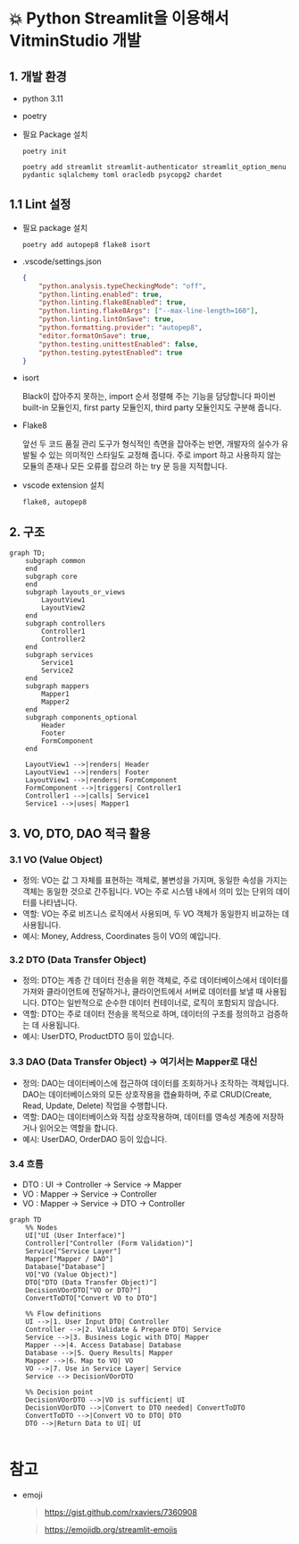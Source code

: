 # 💥 Python Streamlit을 이용해서 VitminStudio 개발

## 1. 개발 환경

-   python 3.11
-   poetry
-   필요 Package 설치

    ```shell
    poetry init

    poetry add streamlit streamlit-authenticator streamlit_option_menu pydantic sqlalchemy toml oracledb psycopg2 chardet

    ```

## 1.1 Lint 설정

-   필요 package 설치

    ```shell
    poetry add autopep8 flake8 isort

    ```

-   .vscode/settings.json

    ```json
    {
        "python.analysis.typeCheckingMode": "off",
        "python.linting.enabled": true,
        "python.linting.flake8Enabled": true,
        "python.linting.flake8Args": ["--max-line-length=160"],
        "python.linting.lintOnSave": true,
        "python.formatting.provider": "autopep8",
        "editor.formatOnSave": true,
        "python.testing.unittestEnabled": false,
        "python.testing.pytestEnabled": true
    }
    ```

-   isort

    Black이 잡아주지 못하는, import 순서 정렬해 주는 기능을 담당합니다
    파이썬 built-in 모듈인지, first party 모듈인지, third party 모듈인지도 구분해 줍니다.

-   Flake8

    앞선 두 코드 품질 관리 도구가 형식적인 측면을 잡아주는 반면, 개발자의 실수가 유발될 수 있는 의미적인 스타일도 교정해 줍니다.
    주로 import 하고 사용하지 않는 모듈의 존재나 모든 오류를 잡으려 하는 try 문 등을 지적합니다.

-   vscode extension 설치

    ```
    flake8, autopep8
    ```

## 2. 구조

```mermaid
graph TD;
    subgraph common
    end
    subgraph core
    end
    subgraph layouts_or_views
        LayoutView1
        LayoutView2
    end
    subgraph controllers
        Controller1
        Controller2
    end
    subgraph services
        Service1
        Service2
    end
    subgraph mappers
        Mapper1
        Mapper2
    end
    subgraph components_optional
        Header
        Footer
        FormComponent
    end

    LayoutView1 -->|renders| Header
    LayoutView1 -->|renders| Footer
    LayoutView1 -->|renders| FormComponent
    FormComponent -->|triggers| Controller1
    Controller1 -->|calls| Service1
    Service1 -->|uses| Mapper1
```

## 3. VO, DTO, DAO 적극 활용

### 3.1 VO (Value Object)

-   정의: VO는 값 그 자체를 표현하는 객체로, 불변성을 가지며, 동일한 속성을 가지는 객체는 동일한 것으로 간주됩니다.
    VO는 주로 시스템 내에서 의미 있는 단위의 데이터를 나타냅니다.
-   역할: VO는 주로 비즈니스 로직에서 사용되며, 두 VO 객체가 동일한지 비교하는 데 사용됩니다.
-   예시: Money, Address, Coordinates 등이 VO의 예입니다.

### 3.2 DTO (Data Transfer Object)

-   정의: DTO는 계층 간 데이터 전송을 위한 객체로, 주로 데이터베이스에서 데이터를 가져와 클라이언트에 전달하거나,
    클라이언트에서 서버로 데이터를 보낼 때 사용됩니다. DTO는 일반적으로 순수한 데이터 컨테이너로, 로직이 포함되지 않습니다.
-   역할: DTO는 주로 데이터 전송을 목적으로 하며, 데이터의 구조를 정의하고 검증하는 데 사용됩니다.
-   예시: UserDTO, ProductDTO 등이 있습니다.

### 3.3 DAO (Data Transfer Object) -> 여기서는 Mapper로 대신

-   정의: DAO는 데이터베이스에 접근하여 데이터를 조회하거나 조작하는 객체입니다. DAO는 데이터베이스와의 모든 상호작용을 캡슐화하며,
    주로 CRUD(Create, Read, Update, Delete) 작업을 수행합니다.
-   역할: DAO는 데이터베이스와 직접 상호작용하며, 데이터를 영속성 계층에 저장하거나 읽어오는 역할을 합니다.
-   예시: UserDAO, OrderDAO 등이 있습니다.

### 3.4 흐름

-   DTO : UI -> Controller -> Service -> Mapper
-   VO : Mapper -> Service -> Controller
-   VO : Mapper -> Service -> DTO -> Controller

```mermaid
graph TD
    %% Nodes
    UI["UI (User Interface)"]
    Controller["Controller (Form Validation)"]
    Service["Service Layer"]
    Mapper["Mapper / DAO"]
    Database["Database"]
    VO["VO (Value Object)"]
    DTO["DTO (Data Transfer Object)"]
    DecisionVOorDTO["VO or DTO?"]
    ConvertToDTO["Convert VO to DTO"]

    %% Flow definitions
    UI -->|1. User Input DTO| Controller
    Controller -->|2. Validate & Prepare DTO| Service
    Service -->|3. Business Logic with DTO| Mapper
    Mapper -->|4. Access Database| Database
    Database -->|5. Query Results| Mapper
    Mapper -->|6. Map to VO| VO
    VO -->|7. Use in Service Layer| Service
    Service --> DecisionVOorDTO

    %% Decision point
    DecisionVOorDTO -->|VO is sufficient| UI
    DecisionVOorDTO -->|Convert to DTO needed| ConvertToDTO
    ConvertToDTO -->|Convert VO to DTO| DTO
    DTO -->|Return Data to UI| UI


```

# 참고

-   emoji

    > https://gist.github.com/rxaviers/7360908

    > https://emojidb.org/streamlit-emojis
